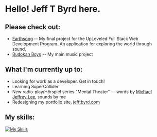 # Hello! Jeff T Byrd here.

## Please check out:
- [Earthsong](https://github.com/jefftbyrd/Earthsong) -- My final project for the UpLeveled Full Stack Web Development Program. An application for exploring the world through sound.
- [Budokan Boys](https://budokanboys.club/) -- My main music project

## What I'm currently up to:
- Looking for work as a developer. Get in touch!
- Learning SuperCollider
- New radio-play/Hörspiel series "Mental Theater" -- words by [Michael Jeffrey Lee](https://www.michaeljeffreylee.com/), sounds by me
- Redesigning my portfolio site, [jefftbyrd.com](https://jefftbyrd.com/)

## My skills:
[![My Skills](https://skillicons.dev/icons?i=js,html,css,react,nextjs,postgres,nodejs,sass,ps,ableton,p5js,vscode,ts,pr)](https://skillicons.dev)

